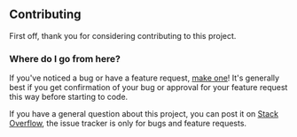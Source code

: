 ﻿## Contributing
 First off, thank you for considering contributing to this project.

### Where do I go from here?
If you've noticed a bug or have a feature request,  [make one](https://github.com/ncu106503522/countryServer/issues/new)! It's generally best if you get confirmation of your bug or approval for your feature request this way before starting to code.

If you have a general question about this project, you can post it on  [Stack Overflow](https://stackoverflow.com/questions), the issue tracker is only for bugs and feature requests.



